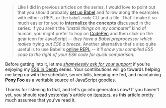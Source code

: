 > Like I did in previous articles on the series, I would love to point out that you should probably [set up Babel][1] and follow along the examples with either a REPL or the `babel-node` CLI and a file. That'll make it so much easier for you to **internalize the concepts** discussed in the series. If you aren't the _"install things on my computer"_ kind of human, you might prefer to hop on [CodePen][2] and then click on the gear icon for JavaScript -- _they have a Babel preprocessor which makes trying out ES6 a breeze._ Another alternative that's also quite useful is to use Babel's [online REPL][3] _-- it'll show you compiled ES5 code to the right of your ES6 code for quick comparison._

Before getting into it, let me [_shamelessly ask for your support_][4] if you're enjoying my [ES6 in Depth][5] series. Your contributions will go towards helping me keep up with the schedule, server bills, keeping me fed, and maintaining **Pony Foo** as a veritable source of JavaScript goodies.

Thanks for listening to that, and let's go into generators now! If you haven't yet, you should read yesterday's article on [iterators][6], as this article pretty much assumes that you've read it.

[1]: /articles/universal-react-babel#setting-up-babel
[2]: http://codepen.io/
[3]: http://babeljs.io/repl/
[4]: https://www.patreon.com/bevacqua
[5]: /articles/tagged/es6-in-depth
[6]: /articles/es6-iterators-in-depth

